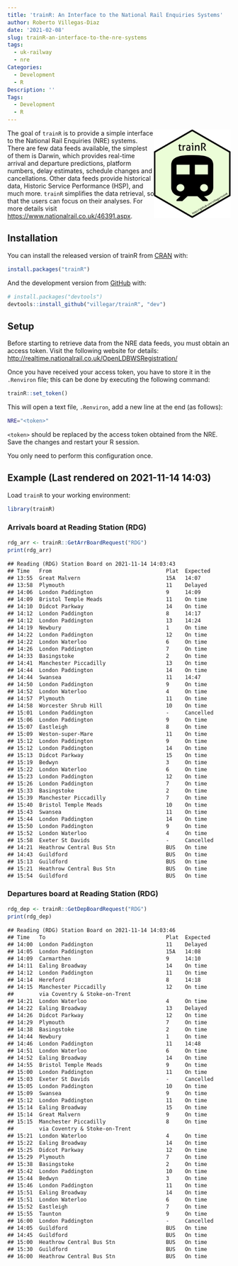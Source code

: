 ```yaml
---
title: 'trainR: An Interface to the National Rail Enquiries Systems'
author: Roberto Villegas-Diaz
date: '2021-02-08'
slug: trainR-an-interface-to-the-nre-systems
tags:
  - uk-railway
  - nre
Categories:
  - Development
  - R
Description: ''
Tags:
  - Development
  - R
---
```


<img src="https://raw.githubusercontent.com/villegar/trainR/main/inst/images/logo.png" alt="logo" align="right" height=200px/>

The goal of `trainR` is to provide a simple interface to the 
National Rail Enquiries (NRE) systems. There are few data feeds 
available, the simplest of them is Darwin, which provides real-time 
arrival and departure predictions, platform numbers, delay estimates, 
schedule changes and cancellations. Other data feeds provide historical 
data, Historic Service Performance (HSP), and much more. `trainR` 
simplifies the data retrieval, so that the users can focus on their 
analyses. For more details visit 
https://www.nationalrail.co.uk/46391.aspx.

## Installation

You can install the released version of trainR from [CRAN](https://CRAN.R-project.org) with:

``` r
install.packages("trainR")
```

And the development version from [GitHub](https://github.com/) with:

``` r
# install.packages("devtools")
devtools::install_github("villegar/trainR", "dev")
```

## Setup
Before starting to retrieve data from the NRE data feeds, you must obtain an access token. 
Visit the following website for details: http://realtime.nationalrail.co.uk/OpenLDBWSRegistration/

Once you have received your access token, you have to store it in the `.Renviron` file; this can be 
done by executing the following command:


```r
trainR::set_token()
```

This will open a text file, `.Renviron`, add a new line at the end (as follows):

```bash
NRE="<token>"
```

`<token>` should be replaced by the access token obtained from the NRE. Save the changes and restart 
your R session.

You only need to perform this configuration once.

## Example (Last rendered on 2021-11-14 14:03)

Load `trainR` to your working environment:

```r
library(trainR)
```

### Arrivals board at Reading Station (RDG)


```r
rdg_arr <- trainR::GetArrBoardRequest("RDG")
print(rdg_arr)
```

```
## Reading (RDG) Station Board on 2021-11-14 14:03:43
## Time   From                                    Plat  Expected
## 13:55  Great Malvern                           15A   14:07
## 13:58  Plymouth                                11    Delayed
## 14:06  London Paddington                       9     14:09
## 14:09  Bristol Temple Meads                    11    On time
## 14:10  Didcot Parkway                          14    On time
## 14:12  London Paddington                       8     14:17
## 14:12  London Paddington                       13    14:24
## 14:19  Newbury                                 1     On time
## 14:22  London Paddington                       12    On time
## 14:22  London Waterloo                         6     On time
## 14:26  London Paddington                       7     On time
## 14:33  Basingstoke                             2     On time
## 14:41  Manchester Piccadilly                   13    On time
## 14:44  London Paddington                       14    On time
## 14:44  Swansea                                 11    14:47
## 14:50  London Paddington                       9     On time
## 14:52  London Waterloo                         4     On time
## 14:57  Plymouth                                11    On time
## 14:58  Worcester Shrub Hill                    10    On time
## 15:01  London Paddington                       -     Cancelled
## 15:06  London Paddington                       9     On time
## 15:07  Eastleigh                               8     On time
## 15:09  Weston-super-Mare                       11    On time
## 15:12  London Paddington                       9     On time
## 15:12  London Paddington                       14    On time
## 15:13  Didcot Parkway                          15    On time
## 15:19  Bedwyn                                  3     On time
## 15:22  London Waterloo                         6     On time
## 15:23  London Paddington                       12    On time
## 15:26  London Paddington                       7     On time
## 15:33  Basingstoke                             2     On time
## 15:39  Manchester Piccadilly                   7     On time
## 15:40  Bristol Temple Meads                    10    On time
## 15:43  Swansea                                 11    On time
## 15:44  London Paddington                       14    On time
## 15:50  London Paddington                       9     On time
## 15:52  London Waterloo                         4     On time
## 15:58  Exeter St Davids                        -     Cancelled
## 14:21  Heathrow Central Bus Stn                BUS   On time
## 14:43  Guildford                               BUS   On time
## 15:13  Guildford                               BUS   On time
## 15:21  Heathrow Central Bus Stn                BUS   On time
## 15:54  Guildford                               BUS   On time
```

### Departures board at Reading Station (RDG)


```r
rdg_dep <- trainR::GetDepBoardRequest("RDG")
print(rdg_dep)
```

```
## Reading (RDG) Station Board on 2021-11-14 14:03:46
## Time   To                                      Plat  Expected
## 14:00  London Paddington                       11    Delayed
## 14:05  London Paddington                       15A   14:08
## 14:09  Carmarthen                              9     14:10
## 14:11  Ealing Broadway                         14    On time
## 14:12  London Paddington                       11    On time
## 14:14  Hereford                                8     14:18
## 14:15  Manchester Piccadilly                   12    On time
##        via Coventry & Stoke-on-Trent           
## 14:21  London Waterloo                         4     On time
## 14:22  Ealing Broadway                         13    Delayed
## 14:26  Didcot Parkway                          12    On time
## 14:29  Plymouth                                7     On time
## 14:38  Basingstoke                             2     On time
## 14:44  Newbury                                 1     On time
## 14:46  London Paddington                       11    14:48
## 14:51  London Waterloo                         6     On time
## 14:52  Ealing Broadway                         14    On time
## 14:55  Bristol Temple Meads                    9     On time
## 15:00  London Paddington                       11    On time
## 15:03  Exeter St Davids                        -     Cancelled
## 15:05  London Paddington                       10    On time
## 15:09  Swansea                                 9     On time
## 15:12  London Paddington                       11    On time
## 15:14  Ealing Broadway                         15    On time
## 15:14  Great Malvern                           9     On time
## 15:15  Manchester Piccadilly                   8     On time
##        via Coventry & Stoke-on-Trent           
## 15:21  London Waterloo                         4     On time
## 15:22  Ealing Broadway                         14    On time
## 15:25  Didcot Parkway                          12    On time
## 15:29  Plymouth                                7     On time
## 15:38  Basingstoke                             2     On time
## 15:42  London Paddington                       10    On time
## 15:44  Bedwyn                                  3     On time
## 15:46  London Paddington                       11    On time
## 15:51  Ealing Broadway                         14    On time
## 15:51  London Waterloo                         6     On time
## 15:52  Eastleigh                               7     On time
## 15:55  Taunton                                 9     On time
## 16:00  London Paddington                       -     Cancelled
## 14:05  Guildford                               BUS   On time
## 14:45  Guildford                               BUS   On time
## 15:00  Heathrow Central Bus Stn                BUS   On time
## 15:30  Guildford                               BUS   On time
## 16:00  Heathrow Central Bus Stn                BUS   On time
```
